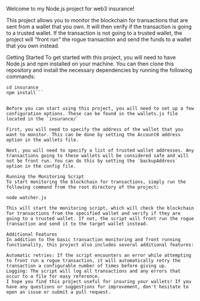 Welcome to my Node.js project for web3 insurance!

This project allows you to monitor the blockchain for transactions that are sent from a wallet that you own. It will then verify if the transaction is going to a trusted wallet. If the transaction is not going to a trusted wallet, the project will "front run" the rogue transaction and send the funds to a wallet that you own instead.

Getting Started
To get started with this project, you will need to have Node.js and npm installed on your machine. You can then clone this repository and install the necessary dependencies by running the following commands:


```git clone https://github.com/zouvier/web3insurance
cd insurance
npm install```


Before you can start using this project, you will need to set up a few configuration options. These can be found in the wallets.js file located in the `insurance/`

First, you will need to specify the address of the wallet that you want to monitor. This can be done by setting the Account0 address option in the wallets file.

Next, you will need to specify a list of trusted wallet addresses. Any transactions going to these wallets will be considered safe and will not be front run. You can do this by setting the `backupAddress` option in the config file.

Running the Monitoring Script
To start monitoring the blockchain for transactions, simply run the following command from the root directory of the project:

node watcher.js

This will start the monitoring script, which will check the blockchain for transactions from the specified wallet and verify if they are going to a trusted wallet. If not, the script will front run the rogue transaction and send it to the target wallet instead.

Additional Features
In addition to the basic transaction monitoring and front running functionality, this project also includes several additional features:

Automatic retries: If the script encounters an error while attempting to front run a rogue transaction, it will automatically retry the transaction a configurable number of times before giving up.
Logging: The script will log all transactions and any errors that occur to a file for easy reference.
I hope you find this project useful for insuring your wallets! If you have any questions or suggestions for improvement, don't hesitate to open an issue or submit a pull request.
